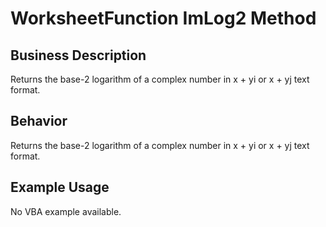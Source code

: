 # WorksheetFunction ImLog2 Method

## Business Description
Returns the base-2 logarithm of a complex number in x + yi or x + yj text format.

## Behavior
Returns the base-2 logarithm of a complex number in x + yi or x + yj text format.

## Example Usage
No VBA example available.